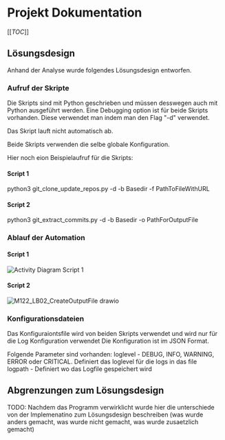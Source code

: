 # Projekt Dokumentation

[[_TOC_]]

## Lösungsdesign
Anhand der Analyse wurde folgendes Lösungsdesign entworfen.

### Aufruf der Skripte

Die Skripts sind mit Python geschrieben und müssen desswegen auch mit Python ausgeführt werden.
Eine Debugging option ist für beide Skripts vorhanden. Diese verwendet man indem man den Flag "-d" verwendet.

Das Skript lauft nicht automatisch ab.

Beide Skripts verwenden die selbe globale Konfiguration.

Hier noch eion Beispielaufruf für die Skripts:

#### Script 1
python3 git_clone_update_repos.py -d -b Basedir -f PathToFileWithURL

#### Script 2
python3 git_extract_commits.py -d -b Basedir -o PathForOutputFile

### Ablauf der Automation

#### Script 1
![Activity Diagram Script 1](https://user-images.githubusercontent.com/71868338/160097514-774fc902-b344-4220-a1c2-5a5d7ec9400d.png)
#### Script 2
![M122_LB02_CreateOutputFile drawio](https://user-images.githubusercontent.com/69149487/160097776-1ce4bc69-e995-44b3-bbc2-e776018d5122.png)

### Konfigurationsdateien

Das Konfiguraiontsfile wird von beiden Skripts verwendet und wird nur für die Log Konfiguration verwendet
Die Konfiguration ist im JSON Format.

Folgende Parameter sind vorhanden:
loglevel  - DEBUG, INFO, WARNING, ERROR oder CRITICAL. Definiert das loglevel für die logs in das file\
logpath   - Definiert wo das Logfile gespeichert wird


## Abgrenzungen zum Lösungsdesign

TODO: Nachdem das Programm verwirklicht wurde hier die unterschiede von der Implemenatino zum Lösungsdesign beschreiben (was wurde anders gemacht, was wurde nicht gemacht, was wurde zusaetzlich gemacht)
